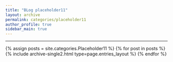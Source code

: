 ```yaml
---
title: "BLog placeholder11"
layout: archive
permalink: categories/placeholder11
author_profile: true
sidebar_main: true
---
```


<!-- 공백이 포함되어 있는 카테고리 이름의 경우 site.categories['a b c'] 이런식으로! -->

***

{% assign posts = site.categories.Placeholder11 %}
{% for post in posts %} {% include archive-single2.html type=page.entries_layout %} {% endfor %}